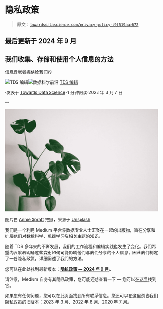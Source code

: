 # 隐私政策

> 原文：[`towardsdatascience.com/privacy-policy-b9f519aae672`](https://towardsdatascience.com/privacy-policy-b9f519aae672)

## 最后更新于 2024 年 9 月

## 我们收集、存储和使用个人信息的方法

信息贡献者提供给我们的

[](https://towardsdatascience.medium.com/?source=post_page-----b9f519aae672--------------------------------)![TDS 编辑](https://towardsdatascience.medium.com/?source=post_page-----b9f519aae672--------------------------------)[](https://towardsdatascience.com/?source=post_page-----b9f519aae672--------------------------------)![数据科学前沿](https://towardsdatascience.com/?source=post_page-----b9f519aae672--------------------------------) [TDS 编辑](https://towardsdatascience.medium.com/?source=post_page-----b9f519aae672--------------------------------)

·发表于 [Towards Data Science](https://towardsdatascience.com/?source=post_page-----b9f519aae672--------------------------------) ·1 分钟阅读·2023 年 3 月 7 日

--

![](img/c4152b9ef23c1304dded2e465417aec5.png)

图片由 [Annie Spratt](https://unsplash.com/@anniespratt?utm_source=medium&utm_medium=referral) 拍摄，来源于 [Unsplash](https://unsplash.com/?utm_source=medium&utm_medium=referral)

我们是一个利用 Medium 平台将数据专业人士汇聚在一起的出版物，旨在分享和扩展他们对数据科学、机器学习及相关主题的知识。

随着 TDS 多年来的不断发展，我们的工作流程和编辑实践也发生了变化。我们希望向贡献者明确这些变化如何可能影响他们与我们分享的个人信息，因此我们制定了一份隐私政策，详细阐述了我们的方法。

您可以在此处找到最新版本：[**隐私政策 — 2024 年 9 月**](https://drive.google.com/file/d/1lXOTc80UylSalE2-VwS2KMJu7dk5B-7r/view?usp=sharing)**。**

请注意，Medium 自身有其隐私政策，您可能还想查看一下 — 您可以[在这里](https://policy.medium.com/medium-privacy-policy-f03bf92035c9)找到它。

如果您有任何问题，您可以在此页面找到所有联系信息。您还可以在这里浏览我们隐私政策的旧版本：[2023 年 3 月](https://drive.google.com/file/d/164sFVCsFWHV-wpFRE-Cnh0W064mtg0jL/view?usp=sharing)、[2022 年 8 月](https://drive.google.com/file/d/1grE-G6CfjNf7hW-Hces0m0IVdmuO4P61/view?usp=sharing)、[2020 年 7 月](https://drive.google.com/file/d/1ic830kcXrh-XTq60xsuptIfg-xFTmFlB/view?usp=sharing)。

